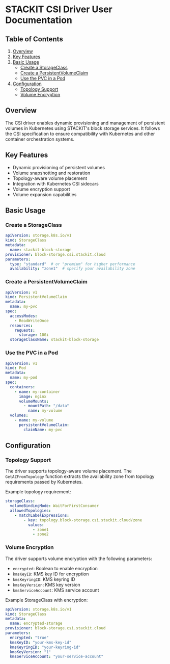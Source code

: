 # STACKIT CSI Driver User Documentation

## Table of Contents

1. [Overview](#overview)
2. [Key Features](#key-features)
3. [Basic Usage](#basic-usage)
   - [Create a StorageClass](#create-a-storageclass)
   - [Create a PersistentVolumeClaim](#create-a-persistentvolumeclaim)
   - [Use the PVC in a Pod](#use-the-pvc-in-a-pod)
4. [Configuration](#configuration)
   - [Topology Support](#topology-support)
   - [Volume Encryption](#volume-encryption)

## Overview

The CSI driver enables dynamic provisioning and management of persistent volumes in Kubernetes using STACKIT's block storage services. It follows the CSI specification to ensure compatibility with Kubernetes and other container orchestration systems.

## Key Features

- Dynamic provisioning of persistent volumes
- Volume snapshotting and restoration
- Topology-aware volume placement
- Integration with Kubernetes CSI sidecars
- Volume encryption support
- Volume expansion capabilities

## Basic Usage

### Create a StorageClass

```YAML
apiVersion: storage.k8s.io/v1
kind: StorageClass
metadata:
  name: stackit-block-storage
provisioner: block-storage.csi.stackit.cloud
parameters:
  type: "standard"  # or "premium" for higher performance
  availability: "zone1"  # specify your availability zone
```

### Create a PersistentVolumeClaim

```YAML
apiVersion: v1
kind: PersistentVolumeClaim
metadata:
  name: my-pvc
spec:
  accessModes:
    - ReadWriteOnce
  resources:
    requests:
      storage: 10Gi
  storageClassName: stackit-block-storage
```

### Use the PVC in a Pod

```YAML
apiVersion: v1
kind: Pod
metadata:
  name: my-pod
spec:
  containers:
    - name: my-container
      image: nginx
      volumeMounts:
        - mountPath: "/data"
          name: my-volume
  volumes:
    - name: my-volume
      persistentVolumeClaim:
        claimName: my-pvc
```

## Configuration

### Topology Support

The driver supports topology-aware volume placement. The `GetAZFromTopology` function extracts the availability zone from topology requirements passed by Kubernetes.

Example topology requirement:

```YAML
storageClass:
  volumeBindingMode: WaitForFirstConsumer
  allowedTopologies:
    - matchLabelExpressions:
        - key: topology.block-storage.csi.stackit.cloud/zone
          values:
            - zone1
            - zone2
```

### Volume Encryption

The driver supports volume encryption with the following parameters:

- `encrypted`: Boolean to enable encryption
- `kmsKeyID`: KMS key ID for encryption
- `kmsKeyringID`: KMS keyring ID
- `kmsKeyVersion`: KMS key version
- `kmsServiceAccount`: KMS service account

Example StorageClass with encryption:

```YAML
apiVersion: storage.k8s.io/v1
kind: StorageClass
metadata:
  name: encrypted-storage
provisioner: block-storage.csi.stackit.cloud
parameters:
  encrypted: "true"
  kmsKeyID: "your-kms-key-id"
  kmsKeyringID: "your-keyring-id"
  kmsKeyVersion: "1"
  kmsServiceAccount: "your-service-account"
```
